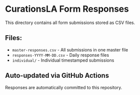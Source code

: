 # CurationsLA Form Responses

This directory contains all form submissions stored as CSV files.

## Files:
- `master-responses.csv` - All submissions in one master file
- `responses-YYYY-MM-DD.csv` - Daily response files
- `individual/` - Individual timestamped submissions

## Auto-updated via GitHub Actions
Responses are automatically committed to this repository.
